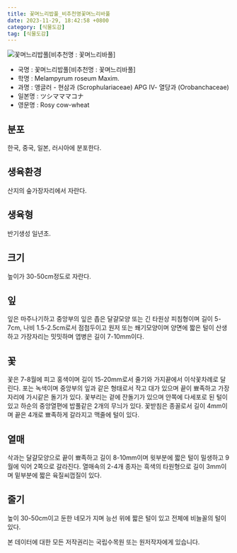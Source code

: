 ```yaml
---
title: 꽃며느리밥풀_비추천명꽃며느리바풀
date: 2023-11-29, 18:42:58 +0800
category: [식물도감]
tag: [식물도감]
---
```




![꽃며느리밥풀[비추천명 : 꽃며느리바풀]](http://www.nature.go.kr/fileUpload/plants/basic/Scrophulariaceae/Melampyrum/9524/1_th2.JPG)
- 국명 : 꽃며느리밥풀[비추천명 : 꽃며느리바풀]
- 학명 : Melampyrum roseum Maxim.
- 과명 : 앵글러 - 현삼과 (Scrophulariaceae) APG Ⅳ- 열당과 (Orobanchaceae)
- 일본명 : ツシマママコナ
- 영문명 : Rosy cow-wheat


## 분포
한국, 중국, 일본, 러시아에 분포한다.
## 생육환경
산지의 숲가장자리에서 자란다.
## 생육형
반기생성 일년초.
## 크기
높이가 30-50cm정도로 자란다.
## 잎
잎은 마주나기하고 중앙부의 잎은 좁은 달걀모양 또는 긴 타원상 피침형이며 길이 5-7cm, 나비 1.5-2.5cm로서 점첨두이고 원저 또는 쐐기모양이며 양면에 짧은 털이 산생하고 가장자리는 밋밋하며 엽병은 길이 7-10mm이다.
## 꽃
꽃은 7-8월에 피고 홍색이며 길이 15-20mm로서 줄기와 가지끝에서 이삭꽃차례로 달린다. 포는 녹색이며 중앙부의 잎과 같은 형태로서 작고 대가 있으며 끝이 뾰족하고 가장자리에 가시같은 돌기가 있다. 꽃부리는 겉에 잔돌기가 있으며 안쪽에 다세포로 된 털이 있고 하순의 중앙열편에 밥풀같은 2개의 무늬가 있다. 꽃받침은 종꼴로서 길이 4mm이며 끝은 4개로 뾰족하게 갈라지고 맥줄에 털이 있다.
## 열매
삭과는 달걀모양으로 끝이 뾰족하고 길이 8-10mm이며 윗부분에 짧은 털이 밀생하고 9월에 익어 2쪽으로 갈라진다. 열매속의 2-4개 종자는 흑색의 타원형으로 길이 3mm이며 밑부분에 짧은 육질씨껍질이 있다.
## 줄기
높이 30-50cm이고 둔한 네모가 지며 능선 위에 짧은 털이 있고 전체에 비늘꼴의 털이 있다.






본 데이터에 대한 모든 저작권리는 국립수목원 또는 원저작자에게 있습니다.
